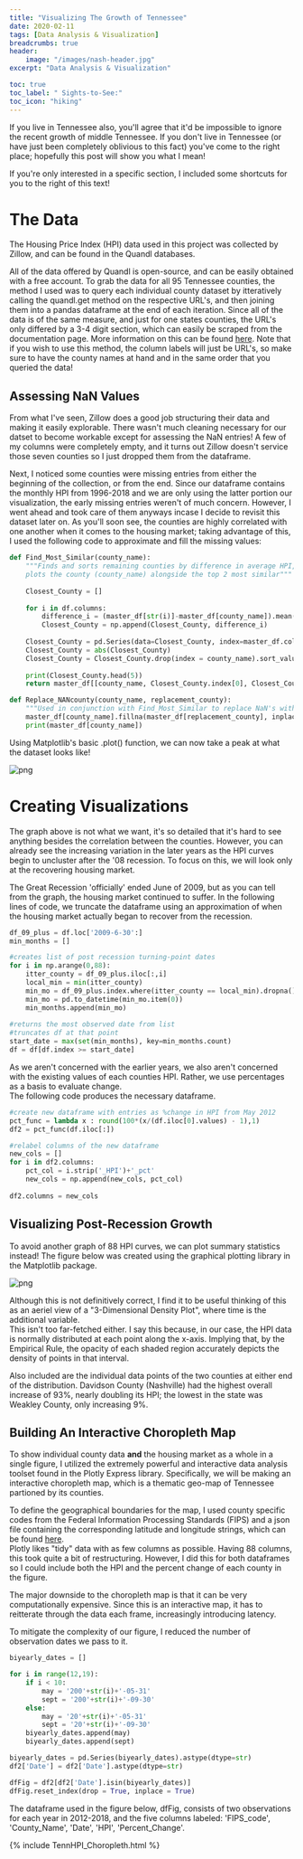 ```yaml
---
title: "Visualizing The Growth of Tennessee"
date: 2020-02-11
tags: [Data Analysis & Visualization]
breadcrumbs: true
header:
    image: "/images/nash-header.jpg"
excerpt: "Data Analysis & Visualization"

toc: true
toc_label: " Sights-to-See:"
toc_icon: "hiking"
---
```


If you live in Tennessee also, you'll agree that it'd be impossible to ignore the recent growth of middle Tennessee. If you don't live in Tennessee (or have just been completely oblivious to this fact) you've come to the right place; hopefully this post will show you what I mean!

If you're only interested in a specific section, I included some shortcuts for you to the right of this text!
  
  
# The Data
The Housing Price Index (HPI) data used in this project was collected by Zillow, and can be found in the Quandl databases.  
  
All of the data offered by Quandl is open-source, and can be easily obtained with a free account. To grab the data for all 95 Tennessee counties, the method I used was to query each individual county dataset by itteratively calling the quandl.get method on the respective URL's, and then joining them into a pandas dataframe at the end of each iteration. Since all of the data is of the same measure, and just for one states counties, the URL's only differed by a 3-4 digit section, which can easily be scraped from the documentation page. More information on this can be found [here](https://www.quandl.com/data/ZILLOW-Zillow-Real-Estate-Research/documentation). Note that if you wish to use this method, the column labels will just be URL's, so make sure to have the county names at hand and in the same order that you queried the data!  
  
## Assessing NaN Values
From what I've seen, Zillow does a good job structuring their data and making it easily explorable. There wasn't much cleaning necessary for our datset to become workable except for assessing the NaN entries! A few of my columns were completely empty, and it turns out Zillow doesn't service those seven counties so I just dropped them from the dataframe.  
  
Next, I noticed some counties were missing entries from either the beginning of the collection, or from the end. Since our dataframe contains the monthly HPI from 1996-2018 and we are only using the latter portion our visualization, the early missing entries weren't of much concern. However, I went ahead and took care of them anyways incase I decide to revisit this dataset later on. As you'll soon see, the counties are highly correlated with one another when it comes to the housing market; taking advantage of this, I used the following code to approximate and fill the missing values:




```python
def Find_Most_Similar(county_name):
    """Finds and sorts remaining counties by difference in average HPI, prints top 5, and 
    plots the county (county_name) alongside the top 2 most similar"""
    
    Closest_County = []
    
    for i in df.columns:
        difference_i = (master_df[str(i)]-master_df[county_name]).mean(0)
        Closest_County = np.append(Closest_County, difference_i)
    
    Closest_County = pd.Series(data=Closest_County, index=master_df.columns.transpose())
    Closest_County = abs(Closest_County)
    Closest_County = Closest_County.drop(index = county_name).sort_values()
    
    print(Closest_County.head(5))
    return master_df[[county_name, Closest_County.index[0], Closest_County.index[1]]].plot()

def Replace_NANcounty(county_name, replacement_county):
    """Used in conjunction with Find_Most_Similar to replace NaN's with best fit"""
    master_df[county_name].fillna(master_df[replacement_county], inplace=True)
    print(master_df[county_name])
```


Using Matplotlib's basic .plot() function, we can now take a peak at what the dataset looks like!  

![png](/images/HPI_linegraph.png)

# Creating Visualizations
The graph above is not what we want, it's so detailed that it's hard to see anything besides the correlation between the counties. However, you can already see the increasing variation in the later years as the HPI curves begin to uncluster after the '08 recession. To focus on this, we will look only at the recovering housing market.  
  
The Great Recession 'officially' ended June of 2009, but as you can tell from the graph, the housing market continued to suffer. In the following lines of code, we truncate the dataframe using an approximation of when the housing market actually began to recover from the recession.


```python
df_09_plus = df.loc['2009-6-30':]
min_months = []

#creates list of post recession turning-point dates
for i in np.arange(0,88):
    itter_county = df_09_plus.iloc[:,i]
    local_min = min(itter_county)
    min_mo = df_09_plus.index.where(itter_county == local_min).dropna().values
    min_mo = pd.to_datetime(min_mo.item(0))
    min_months.append(min_mo)
    
#returns the most observed date from list 
#truncates df at that point
start_date = max(set(min_months), key=min_months.count)
df = df[df.index >= start_date]
```

As we aren't concerned with the earlier years, we also aren't concerned with the existing values of each counties HPI. Rather, we use percentages as a basis to evaluate change.  
The following code produces the necessary dataframe.


```python
#create new dataframe with entries as %change in HPI from May 2012
pct_func = lambda x : round(100*(x/(df.iloc[0].values) - 1),1)
df2 = pct_func(df.iloc[:])

#relabel columns of the new dataframe
new_cols = []
for i in df2.columns:
    pct_col = i.strip('_HPI')+'_pct'
    new_cols = np.append(new_cols, pct_col)
    
df2.columns = new_cols
```
## Visualizing Post-Recession Growth
To avoid another graph of 88 HPI curves, we can plot summary statistics instead! The figure below was created using the graphical plotting library in the Matplotlib package.


![png](/images/HPI_Matplotlib_plot.png)

Although this is not definitively correct, I find it to be useful thinking of this as an aeriel view of a "3-Dimensional Density Plot", where time is the additional variable.  
This isn't too far-fetched either. I say this because, in our case, the HPI data is normally distributed at each point along the x-axis. Implying that, by the Empirical Rule, the opacity of each shaded region accurately depicts the density of points in that interval.  
  
Also included are the individual data points of the two counties at either end of the distribution. Davidson County (Nashville) had the highest overall increase of 93%, nearly doubling its HPI; the lowest in the state was Weakley County, only increasing 9%.  

## Building An Interactive Choropleth Map
To show individual county data **and** the housing market as a whole in a single figure, I utilized the extremely powerful and interactive data analysis toolset found in the Plotly Express library. Specifically, we will be making an interactive choropleth map, which is a thematic geo-map of Tennessee partioned by its counties.  
  
To define the geographical boundaries for the map, I used county specific codes from the Federal Information Processing Standards (FIPS) and a json file containing the corresponding latitude and longitude strings, which can be found [here](https://raw.githubusercontent.com/plotly/datasets/master/geojson-counties-fips.json).  
Plotly likes "tidy" data with as few columns as possible. Having 88 columns, this took quite a bit of restructuring. However, I did this for both dataframes so I could include both the HPI and the percent change of each county in the figure.  
  
The major downside to the choropleth map is that it can be very computationally expensive. Since this is an interactive map, it has to reitterate through the data each frame, increasingly introducing latency.  
  
To mitigate the complexity of our figure, I reduced the number of observation dates we pass to it.


```python
biyearly_dates = []

for i in range(12,19):
    if i < 10:
        may = '200'+str(i)+'-05-31'
        sept = '200'+str(i)+'-09-30'
    else:
        may = '20'+str(i)+'-05-31'
        sept = '20'+str(i)+'-09-30'
    biyearly_dates.append(may)
    biyearly_dates.append(sept)

biyearly_dates = pd.Series(biyearly_dates).astype(dtype=str)
df2['Date'] = df2['Date'].astype(dtype=str)

dfFig = df2[df2['Date'].isin(biyearly_dates)]
dfFig.reset_index(drop = True, inplace = True)
```

The dataframe used in the figure below, dfFig, consists of two observations for each year in 2012-2018, and the five columns labeled: 'FIPS_code', 'County_Name', 'Date', 'HPI', 'Percent_Change'.


  
{% include TennHPI_Choropleth.html %}
 

